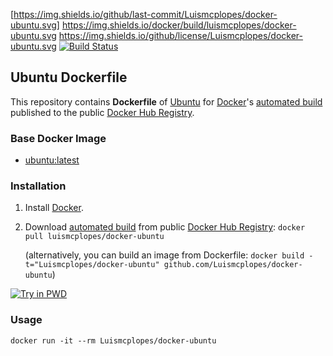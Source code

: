 [https://img.shields.io/github/last-commit/Luismcplopes/docker-ubuntu.svg]
https://img.shields.io/docker/build/luismcplopes/docker-ubuntu.svg
https://img.shields.io/github/license/Luismcplopes/docker-ubuntu.svg
[![Build Status](https://travis-ci.com/Luismcplopes/ubuntu-docker-sshd.svg?branch=master)](https://travis-ci.com/Luismcplopes/ubuntu-docker-sshd)


## Ubuntu Dockerfile


This repository contains **Dockerfile** of [Ubuntu](http://www.ubuntu.com/) for [Docker](https://www.docker.com/)'s [automated build](https://hub.docker.com/_/ubuntu/) published to the public [Docker Hub Registry](https://hub.docker.com/r/luismcplopes/docker-ubuntu/).


### Base Docker Image

* [ubuntu:latest](https://hub.docker.com/r/library/ubuntu/)


### Installation

1. Install [Docker](https://docs.docker.com/install/).

2. Download [automated build](https://hub.docker.com/r/luismcplopes/docker-ubuntu/) from public [Docker Hub Registry](https://registry.hub.docker.com/): `docker pull luismcplopes/docker-ubuntu`

   (alternatively, you can build an image from Dockerfile: `docker build -t="Luismcplopes/docker-ubuntu" github.com/Luismcplopes/docker-ubuntu`)

[![Try in PWD](https://cdn.rawgit.com/play-with-docker/stacks/cff22438/assets/images/button.png)](http://play-with-docker.com)

### Usage

    docker run -it --rm Luismcplopes/docker-ubuntu
